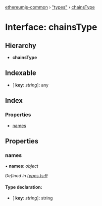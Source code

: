 [ethereumjs-common](../README.md) › ["types"](../modules/_types_.md) › [chainsType](_types_.chainstype.md)

# Interface: chainsType

## Hierarchy

- **chainsType**

## Indexable

- \[ **key**: _string_\]: any

## Index

### Properties

- [names](_types_.chainstype.md#names)

## Properties

### names

• **names**: _object_

_Defined in [types.ts:9](https://github.com/ethereumjs/ethereumjs-vm/blob/master/packages/common/src/types.ts#L9)_

#### Type declaration:

- \[ **key**: _string_\]: string
